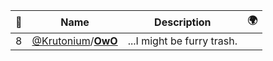 |:star2: | Name | Description | 🌍|
|---|---|---|---|
|8|[@Krutonium](https://github.com/Krutonium)/[**OwO**](https://github.com/Krutonium/OwO)|...I might be furry trash.||


